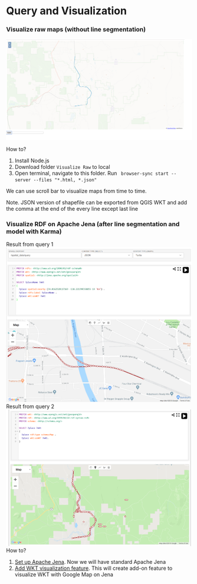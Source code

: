 # Query and Visualization 
### Visualize raw maps (without line segmentation)
![](https://github.com/usc-isi-i2/linked-maps/blob/master/0%20-%20Misc/photos/Untitled.png)

How to?
1. Install Node.js
2. Download folder ```Visualize Raw``` to local 
3. Open terminal, navigate to this folder. Run ``` browser-sync start --server --files "*.html, *.json"```

We can use scroll bar to visualize maps from time to time.

Note. JSON version of shapefile can be exported from QGIS WKT and add the comma at the end of the every  line except last line

### Visualize RDF on Apache Jena (after line segmentation and model with Karma)
Result from query 1
![](https://github.com/usc-isi-i2/linked-maps/blob/master/0%20-%20Misc/photos/jena_visualize.png)
Result from query 2
![](https://github.com/usc-isi-i2/linked-maps/blob/master/0%20-%20Misc/photos/jena_visulize_one_tripple.png)
How to?
1. [Set up Apache Jena](https://github.com/usc-isi-i2/linked-maps/tree/master/3%20-%20Query%20and%20Visualization%20(Jena)/Jena%20Setup). Now we will have standard Apache Jena
2. [Add WKT visualization feature](https://github.com/usc-isi-i2/linked-maps/tree/master/3%20-%20Query%20and%20Visualization%20(Jena)/Visualize%20RDF). This will create add-on feature to visualize WKT with Google Map on Jena

